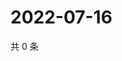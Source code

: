 # 2022-07-16

共 0 条

<!-- BEGIN WEIBO -->
<!-- 最后更新时间 Sat Jul 16 2022 14:18:33 GMT+0800 (China Standard Time) -->

<!-- END WEIBO -->
